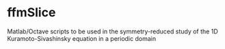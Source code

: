 ffmSlice
========

Matlab/Octave scripts to be used in the symmetry-reduced study of the 1D Kuramoto-Sivashinsky equation in a periodic domain
